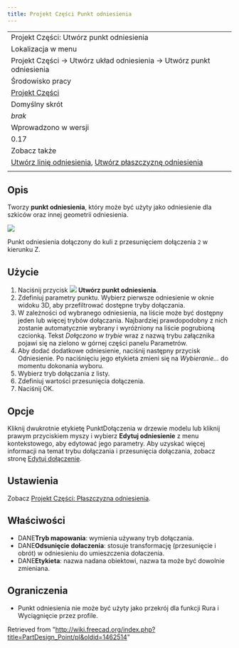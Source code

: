 ```yaml
---
title: Projekt Części Punkt odniesienia
---
```

|  |
| --- |
| Projekt Części: Utwórz punkt odniesienia |
| Lokalizacja w menu |
| Projekt Części → Utwórz układ odniesienia → Utwórz punkt odniesienia |
| Środowisko pracy |
| [Projekt Części](/PartDesign_Workbench/pl "PartDesign Workbench/pl") |
| Domyślny skrót |
| *brak* |
| Wprowadzono w wersji |
| 0.17 |
| Zobacz także |
| [Utwórz linię odniesienia](/PartDesign_Line/pl "PartDesign Line/pl"), [Utwórz płaszczyznę odniesienia](/PartDesign_Plane/pl "PartDesign Plane/pl") |
|  |

## Opis

Tworzy **punkt odniesienia**, który może być użyty jako odniesienie dla szkiców oraz innej geometrii odniesienia.

![](/images/DatumPoint.png)

Punkt odniesienia dołączony do kuli z przesunięciem dołączenia `2` w kierunku Z.

## Użycie

1. Naciśnij przycisk ![](/images/PartDesign_Point.svg) **Utwórz punkt odniesienia**.
2. Zdefiniuj parametry punktu. Wybierz pierwsze odniesienie w oknie widoku 3D, aby przefiltrować dostępne tryby dołączania.
3. W zależności od wybranego odniesienia, na liście może być dostępny jeden lub więcej trybów dołączania. Najbardziej prawdopodobny z nich zostanie automatycznie wybrany i wyróżniony na liście pogrubioną czcionką. Tekst *Dołączono w trybie* wraz z nazwą trybu załącznika pojawi się na zielono w górnej części panelu Parametrów.
4. Aby dodać dodatkowe odniesienie, naciśnij następny przycisk Odniesienie. Po naciśnięciu jego etykieta zmieni się na *Wybieranie...* do momentu dokonania wyboru.
5. Wybierz tryb dołączania z listy.
6. Zdefiniuj wartości przesunięcia dołączenia.
7. Naciśnij OK.

## Opcje

Kliknij dwukrotnie etykietę PunktDołączenia w drzewie modelu lub kliknij prawym przyciskiem myszy i wybierz **Edytuj odniesienie** z menu kontekstowego, aby edytować jego parametry. Aby uzyskać więcej informacji na temat trybu dołączania i przesunięcia dołączania, zobacz stronę [Edytuj dołączenie](/Part_EditAttachment/pl "Part EditAttachment/pl").

## Ustawienia

Zobacz [Projekt Części: Płaszczyzna odniesienia](/PartDesign_Plane/pl#Właściwości "PartDesign Plane/pl").

## Właściwości

* DANE**Tryb mapowania**: wymienia używany tryb dołączania.
* DANE**Odsunięcie dołaczenia**: stosuje transformację (przesunięcie i obrót) w odniesieniu do umieszczenia dołaczenia.
* DANE**Etykieta**: nazwa nadana obiektowi, nazwa ta może być dowolnie zmieniana.

## Ograniczenia

* Punkt odniesienia nie może być użyty jako przekrój dla funkcji Rura i Wyciągnięcie przez profile.

Retrieved from "<http://wiki.freecad.org/index.php?title=PartDesign_Point/pl&oldid=1462514>"